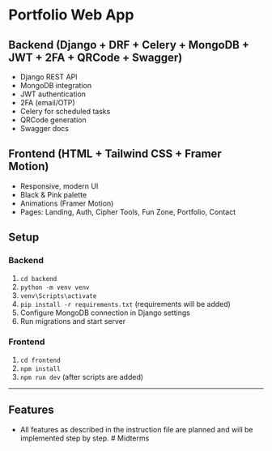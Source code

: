 # Portfolio Web App

## Backend (Django + DRF + Celery + MongoDB + JWT + 2FA + QRCode + Swagger)
- Django REST API
- MongoDB integration
- JWT authentication
- 2FA (email/OTP)
- Celery for scheduled tasks
- QRCode generation
- Swagger docs

## Frontend (HTML + Tailwind CSS + Framer Motion)
- Responsive, modern UI
- Black & Pink palette
- Animations (Framer Motion)
- Pages: Landing, Auth, Cipher Tools, Fun Zone, Portfolio, Contact

## Setup

### Backend
1. `cd backend`
2. `python -m venv venv`
3. `venv\Scripts\activate`
4. `pip install -r requirements.txt` (requirements will be added)
5. Configure MongoDB connection in Django settings
6. Run migrations and start server

### Frontend
1. `cd frontend`
2. `npm install`
3. `npm run dev` (after scripts are added)

---

## Features
- All features as described in the instruction file are planned and will be implemented step by step.
#   M i d t e r m s  
 